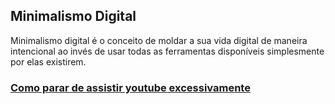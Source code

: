 ## Minimalismo Digital

Minimalismo digital é o conceito de moldar a sua vida digital de maneira intencional ao invés de usar todas as ferramentas disponíveis simplesmente por elas existirem. 

### [Como parar de assistir youtube excessivamente](artigos/art0001.md)
